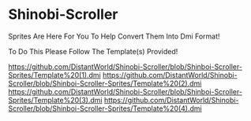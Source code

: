 # Shinobi-Scroller

Sprites Are Here For You To Help Convert Them Into Dmi Format!

To Do This Please Follow The Template(s) Provided!

https://github.com/DistantWorld/Shinobi-Scroller/blob/Shinboi-Scroller-Sprites/Template%20(1).dmi
https://github.com/DistantWorld/Shinobi-Scroller/blob/Shinboi-Scroller-Sprites/Template%20(2).dmi
https://github.com/DistantWorld/Shinobi-Scroller/blob/Shinboi-Scroller-Sprites/Template%20(3).dmi
https://github.com/DistantWorld/Shinobi-Scroller/blob/Shinboi-Scroller-Sprites/Template%20(4).dmi
